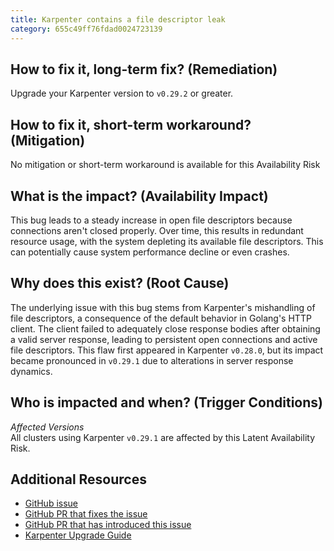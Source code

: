 ```yaml
---
title: Karpenter contains a file descriptor leak
category: 655c49ff76fdad0024723139
---
```


## How to fix it, long-term fix? (Remediation)

Upgrade your Karpenter version to `v0.29.2` or greater.

## How to fix it, short-term workaround? (Mitigation)

No mitigation or short-term workaround is available for this Availability Risk

## What is the impact? (Availability Impact)

This bug leads to a steady increase in open file descriptors because connections aren't closed properly. Over time, this results in redundant resource usage, with the system depleting its available file descriptors. This can potentially cause system performance decline or even crashes.

## Why does this exist? (Root Cause)

The underlying issue with this bug stems from Karpenter's mishandling of file descriptors, a consequence of the default behavior in Golang's HTTP client. The client failed to adequately close response bodies after obtaining a valid server response, leading to persistent open connections and active file descriptors. This flaw first appeared in Karpenter `v0.28.0`, but its impact became pronounced in `v0.29.1` due to alterations in server response dynamics.

## Who is impacted and when? (Trigger Conditions)

_Affected Versions_  
All clusters using Karpenter `v0.29.1` are affected by this Latent Availability Risk.

## Additional Resources

- [GitHub issue](https://github.com/aws/karpenter/issues/4296)
- [GitHub PR that fixes the issue](https://github.com/aws/karpenter-core/pull/416)
- [GitHub PR that has introduced this issue](https://github.com/aws/karpenter-core/pull/334/files)
- [Karpenter Upgrade Guide](https://karpenter.sh/preview/upgrade-guide/)